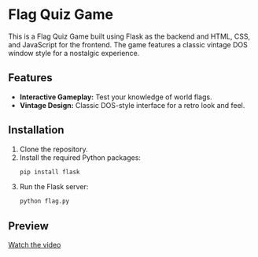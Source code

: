 # Flag Quiz Game

This is a Flag Quiz Game built using Flask as the backend and HTML, CSS, and JavaScript for the frontend. The game features a classic vintage DOS window style for a nostalgic experience.

## Features

- **Interactive Gameplay:** Test your knowledge of world flags.
- **Vintage Design:** Classic DOS-style interface for a retro look and feel.

## Installation
1. Clone the repository.
2. Install the required Python packages:
   ```bash
   pip install flask
   ```
3. Run the Flask server:
   ```bash
   python flag.py
   ```
## Preview
[Watch the video](https://github.com/viveksethaliya/Flags-quiz/blob/bb872f6039e3d5ace82e818aad12bae342b06645/video.mp4)

